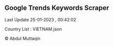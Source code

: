 

## Google Trends Keywords Scraper 
 
Last Update 25-01-2023 , 00:42:02

Country List :
VIETNAM.json



© Abdul Muttaqin 
